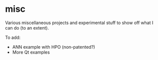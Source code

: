 # misc
Various miscellaneous projects and experimental stuff to show off what I can do (to an extent).

To add:
- ANN example with HPO (non-patented?)
- More Qt examples
